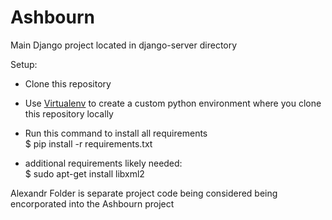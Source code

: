 # Ashbourn
Main Django project located in django-server directory    

Setup:
* Clone this repository    
* Use [Virtualenv](https://virtualenv.pypa.io/en/stable/) to create a custom python environment where you clone this repository locally    
* Run this command to install all requirements   
      $ pip install -r requirements.txt
      
* additional requirements likely needed:    
      $ sudo apt-get install libxml2
      
Alexandr Folder is separate project code being considered being encorporated into the Ashbourn project
